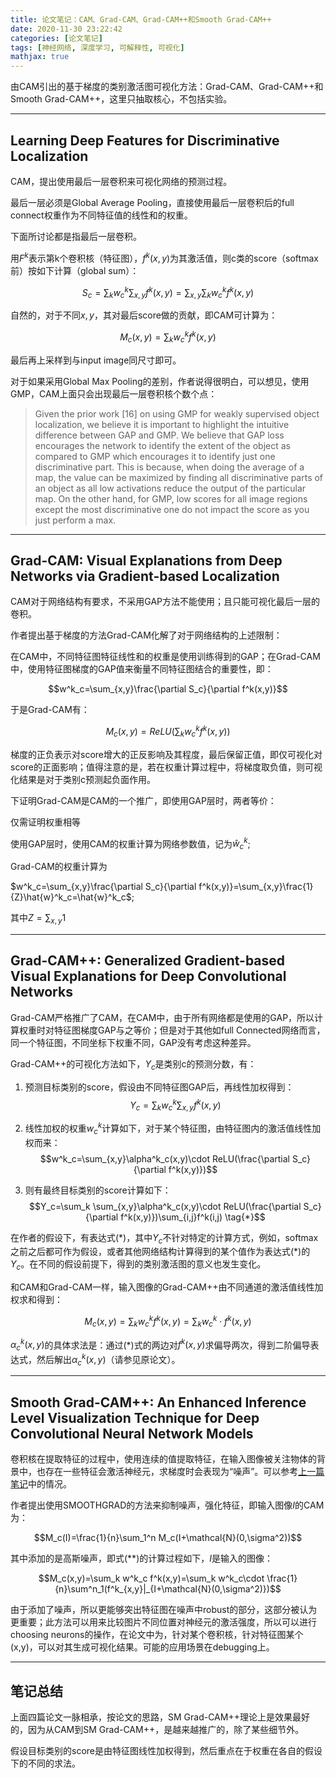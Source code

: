 ```yaml
---
title: 论文笔记：CAM、Grad-CAM、Grad-CAM++和Smooth Grad-CAM++
date: 2020-11-30 23:22:42
categories: [论文笔记]
tags: [神经网络, 深度学习, 可解释性, 可视化]
mathjax: true
---
```


由CAM引出的基于梯度的类别激活图可视化方法：Grad-CAM、Grad-CAM++和Smooth Grad-CAM++，这里只抽取核心，不包括实验。

<!--more-->

---
## Learning Deep Features for Discriminative Localization
CAM，提出使用最后一层卷积来可视化网络的预测过程。

最后一层必须是Global Average Pooling，直接使用最后一层卷积后的full connect权重作为不同特征值的线性和的权重。

下面所讨论都是指最后一层卷积。

用$F^k$表示第k个卷积核（特征图），$f^k(x,y)$为其激活值，则c类的score（softmax前）按如下计算（global sum）：

$$S_c=\sum_k w^k_c \sum_{x,y}f^k(x,y)=\sum_{x,y} \sum_k w^k_c f^k(x,y)$$

自然的，对于不同$x,y$，其对最后score做的贡献，即CAM可计算为：

$$M_c(x,y)=\sum_k w^k_c f^k(x,y)$$

最后再上采样到与input image同尺寸即可。

对于如果采用Global Max Pooling的差别，作者说得很明白，可以想见，使用GMP，CAM上面只会出现最后一层卷积核个数个点：
>Given the prior work [16] on using GMP for weakly supervised object localization, we believe it is important to highlight the intuitive difference between GAP and GMP. We believe that GAP loss encourages the network to identify the extent of the object as compared to GMP which encourages it to identify just one discriminative part. This is because, when doing the average of a map, the value can be maximized by finding all discriminative parts of an object as all low activations reduce the output of the particular map. On the other hand, for GMP, low scores for all image regions except the most discriminative one do not impact the score as you just perform a max.

---
## Grad-CAM: Visual Explanations from Deep Networks via Gradient-based Localization

CAM对于网络结构有要求，不采用GAP方法不能使用；且只能可视化最后一层的卷积。

作者提出基于梯度的方法Grad-CAM化解了对于网络结构的上述限制：

在CAM中，不同特征图特征线性和的权重是使用训练得到的GAP；在Grad-CAM中，使用特征图梯度的GAP值来衡量不同特征图结合的重要性，即：

$$w^k_c=\sum_{x,y}\frac{\partial S_c}{\partial f^k(x,y)}$$

于是Grad-CAM有：

$$M_c(x,y)=ReLU(\sum_k w^k_c f^k(x,y))$$

梯度的正负表示对score增大的正反影响及其程度，最后保留正值，即仅可视化对score的正面影响；值得注意的是，若在权重计算过程中，将梯度取负值，则可视化结果是对于类别c预测起负面作用。

下证明Grad-CAM是CAM的一个推广，即使用GAP层时，两者等价：

仅需证明权重相等

使用GAP层时，使用CAM的权重计算为网络参数值，记为$\hat{w}^k_c$;

Grad-CAM的权重计算为

$w^k_c=\sum_{x,y}\frac{\partial S_c}{\partial f^k(x,y)}=\sum_{x,y}\frac{1}{Z}\hat{w}^k_c=\hat{w}^k_c$;

其中$Z=\sum_{x,y}1$

---
## Grad-CAM++: Generalized Gradient-based Visual Explanations for Deep Convolutional Networks

Grad-CAM严格推广了CAM，在CAM中，由于所有网络都是使用的GAP，所以计算权重时对特征图梯度GAP与之等价；但是对于其他如full Connected网络而言，同一个特征图，不同坐标下权重不同，GAP没有考虑这种差异。

Grad-CAM++的可视化方法如下，$Y_c$是类别c的预测分数，有：

1. 预测目标类别的score，假设由不同特征图GAP后，再线性加权得到：
   $$Y_c=\sum_k w^k_c\sum_{x,y}f^k(x,y)$$

2. 线性加权的权重$w^k_c$计算如下，对于某个特征图，由特征图内的激活值线性加权而来：
    $$w^k_c=\sum_{x,y}\alpha^k_c(x,y)\cdot ReLU(\frac{\partial S_c}{\partial f^k(x,y)})$$

3. 则有最终目标类别的score计算如下：
   $$Y_c=\sum_k \sum_{x,y}\alpha^k_c(x,y)\cdot ReLU(\frac{\partial S_c}{\partial f^k(x,y)})\sum_{i,j}f^k(i,j) \tag{*}$$

在作者的假设下，有表达式(\*)，其中$Y_c$不针对特定的计算方式，例如，softmax之前之后都可作为假设，或者其他网络结构计算得到的某个值作为表达式(\*)的$Y_c$。在不同的假设前提下，得到的类别激活图的意义也发生变化。

和CAM和Grad-CAM一样，输入图像的Grad-CAM++由不同通道的激活值线性加权求和得到：

$$M_c(x,y)=\sum_k w^k_c f^k(x,y)=\sum_k w^k_c\cdot f^k(x,y) \tag{**}$$

$\alpha^k_c(x,y)$的具体求法是：通过(\*)式的两边对$f^k(x,y)$求偏导两次，得到二阶偏导表达式，然后解出$\alpha^k_c(x,y)$（请参见原论文）。

---
## Smooth Grad-CAM++: An Enhanced Inference Level Visualization Technique for Deep Convolutional Neural Network Models

卷积核在提取特征的过程中，使用连续的值提取特征，在输入图像被关注物体的背景中，也存在一些特征会激活神经元，求梯度时会表现为“噪声”。可以参考[上一篇笔记](http://weichengan.com/2020/11/30/notes/Deep_Inside_Convolutional_Networks-Notes/
 "论文笔记：Deep Inside Convolutional Networks: Visualising Image Classification")中的情况。

 作者提出使用SMOOTHGRAD的方法来抑制噪声，强化特征，即输入图像$I$的CAM为：

 $$M_c(I)=\frac{1}{n}\sum_1^n M_c(I+\mathcal{N}(0,\sigma^2))$$

其中添加的是高斯噪声，即式(\*\*)的计算过程如下，$I$是输入的图像：

$$M_c(x,y)=\sum_k w^k_c f^k(x,y)=\sum_k w^k_c\cdot \frac{1}{n}\sum^n_1(f^k_{x,y}|_{I+\mathcal{N}(0,\sigma^2)})$$

由于添加了噪声，所以更能够突出特征图在噪声中robust的部分，这部分被认为更重要；此方法可以用来比较图片不同位置对神经元的激活强度，所以可以进行choosing neurons的操作，在论文中为，针对某个卷积核，针对特征图某个(x,y)，可以对其生成可视化结果。可能的应用场景在debugging上。

---
## 笔记总结
上面四篇论文一脉相承，按论文的思路，SM Grad-CAM++理论上是效果最好的，因为从CAM到SM Grad-CAM++，是越来越推广的，除了某些细节外。

假设目标类别的score是由特征图线性加权得到，然后重点在于权重在各自的假设下的不同的求法。
